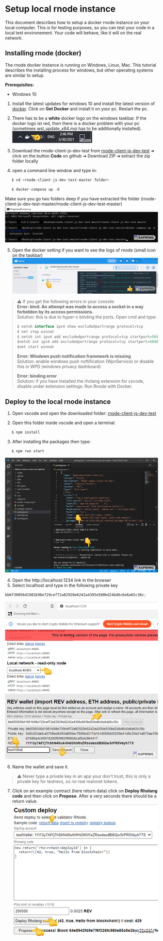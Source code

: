 # Setup local rnode instance

This document describes how to setup a docker rnode instance on your local computer. This is for testing purposes, so you can test your code in a local test environement. Your code will behave, like it will on the real network.

## Installing rnode (docker)

The rnode docker instance is running on Windows, Linux, Mac. This tutorial describes the installing process for windows, but other operating systems are similar to setup.

**Prerequisites:**

- Windows 10

1. Install the latest updates for windows 10 and install the latest version of [docker](https://hub.docker.com/editions/community/docker-ce-desktop-windows/). Click on **Get Docker** and install it on your pc. Restart the pc.
2. There has to be a **white** docker logo on the windows taskbar.
   If the docker logo ist red, then there is a docker problem with your pc (sometimes wsl_update_x64.msi has to be additionally installed).
   ![vscode1](./images/vscode-1.png)

3. Download the rnode-client-js-dev-test from [rnode-client-js-dev-test](https://github.com/tgrospic/rnode-client-js-dev-test) ➜ click on the button **Code** on github ➜ Download ZIP ➜ extract the zip folder locally
4. open a command line window and type in:

```javascript
   $ cd <rnode-client-js-dev-test-master folder>
```

```javascript
   $ docker-compose up -d
```

Make sure you go two folders deep if you have extracted the folder (rnode-client-js-dev-test-master/rnode-client-js-dev-test-master)
![sdk-1](./images/sdk-1.png)

5. Open the docker setting if you want to see the logs of rnode (small icon on the taskbar)
   ![sdk-2](./images/sdk-2.png)

> ⚠️ If you get the following errors in your console:  
> **Error: bind: An attempt was made to access a socket in a way forbidden by its access permissions.**  
> Solution: this is due to hyper-v binding the ports. Open cmd and type:
>
> ```javascript
> $ netsh interface ipv4 show excludedportrange protocol=tcp
> $ net stop winnat
> $ netsh int ipv4 add excludedportrange protocol=tcp startport=50400 numberofports=10
> $netsh int ipv4 add excludedportrange protocol=tcp startport=60400 numberofports=10numberofports=10
> $net start winnat
> ```
>
> **Error: Windows push notification framework is missing**  
> Solution: enable windows push noftification (WpnService) or disable this in WPD (windows privacy dashboard)
>
> **Error: binding error**  
> Solution: if you have installed the rholang extension for vscode, disable under extension settings: Run Rnode with Docker.

## Deploy to the local rnode instance

1. Open vscode and open the downloaded folder: [rnode-client-js-dev-test](https://github.com/tgrospic/rnode-client-js-dev-test)

2. Open this folder inside vscode and open a terminal:

```javascript
   $ npm install
```

3. After installing the packages then type:

```javascript
   $ npm run start
```

![sdk-3](./images/sdk-3.png)

4. Open the http://localhost:1234 link in the browser
5. Select localhost and type in the following private key

```javascript
bb6f30056d1981b98e729cef72a82920e6242a4395e500bd24bd6c6e6a65c36c;
```

![sdk-4](./images/sdk-4.png)

6. Name the wallet and save it.

> ⚠️ Never type a private key in an app your don't trust, this is only a private key for testrevs, so no real mainnet tokens.

7. Click on an example contract (here return data) click on **Deploy Rholang code** and then click on **Propose**. After a very seconds there should be a return value.
   ![sdk-5](./images/sdk-5.png)
